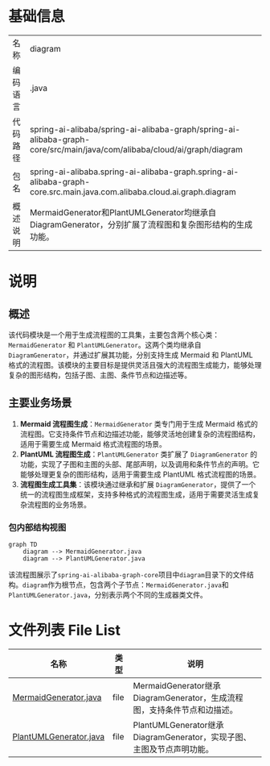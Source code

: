 # 基础信息

|      |      |
|------|------|
| 名称 | diagram |
| 编码语言 | .java |
| 代码路径 | spring-ai-alibaba/spring-ai-alibaba-graph/spring-ai-alibaba-graph-core/src/main/java/com/alibaba/cloud/ai/graph/diagram |
| 包名 | spring-ai-alibaba.spring-ai-alibaba-graph.spring-ai-alibaba-graph-core.src.main.java.com.alibaba.cloud.ai.graph.diagram |
| 概述说明 | MermaidGenerator和PlantUMLGenerator均继承自DiagramGenerator，分别扩展了流程图和复杂图形结构的生成功能。 |

# 说明

## 概述
该代码模块是一个用于生成流程图的工具集，主要包含两个核心类：`MermaidGenerator` 和 `PlantUMLGenerator`。这两个类均继承自 `DiagramGenerator`，并通过扩展其功能，分别支持生成 Mermaid 和 PlantUML 格式的流程图。该模块的主要目标是提供灵活且强大的流程图生成能力，能够处理复杂的图形结构，包括子图、主图、条件节点和边描述等。

## 主要业务场景
1. **Mermaid 流程图生成**：`MermaidGenerator` 类专门用于生成 Mermaid 格式的流程图。它支持条件节点和边描述功能，能够灵活地创建复杂的流程图结构，适用于需要生成 Mermaid 格式流程图的场景。
2. **PlantUML 流程图生成**：`PlantUMLGenerator` 类扩展了 `DiagramGenerator` 的功能，实现了子图和主图的头部、尾部声明，以及调用和条件节点的声明。它能够处理更复杂的图形结构，适用于需要生成 PlantUML 格式流程图的场景。
3. **流程图生成工具集**：该模块通过继承和扩展 `DiagramGenerator`，提供了一个统一的流程图生成框架，支持多种格式的流程图生成，适用于需要灵活生成复杂流程图的业务场景。


### 包内部结构视图

```mermaid
graph TD
    diagram --> MermaidGenerator.java
    diagram --> PlantUMLGenerator.java
```

该流程图展示了`spring-ai-alibaba-graph-core`项目中`diagram`目录下的文件结构。`diagram`作为根节点，包含两个子节点：`MermaidGenerator.java`和`PlantUMLGenerator.java`，分别表示两个不同的生成器类文件。

# 文件列表 File List

| 名称   | 类型  | 说明 |
|-------|------|-------------|
| [MermaidGenerator.java](MermaidGenerator.md) | file | MermaidGenerator继承DiagramGenerator，生成流程图，支持条件节点和边描述。 |
| [PlantUMLGenerator.java](PlantUMLGenerator.md) | file | PlantUMLGenerator继承DiagramGenerator，实现子图、主图及节点声明功能。 |


